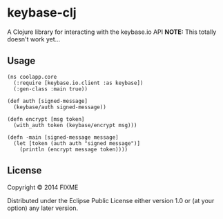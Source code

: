 # keybase-clj

A Clojure library for interacting with the keybase.io API **NOTE:** This totally doesn't work yet...

## Usage

```
(ns coolapp.core
  (:require [keybase.io.client :as keybase])
  (:gen-class :main true))

(def auth [signed-message]
  (keybase/auth signed-message))

(defn encrypt [msg token]
  (with_auth token (keybase/encrypt msg)))

(defn -main [signed-message message]
  (let [token (auth auth "signed message")]
    (println (encrypt message token))))
```
## License

Copyright © 2014 FIXME

Distributed under the Eclipse Public License either version 1.0 or (at
your option) any later version.
